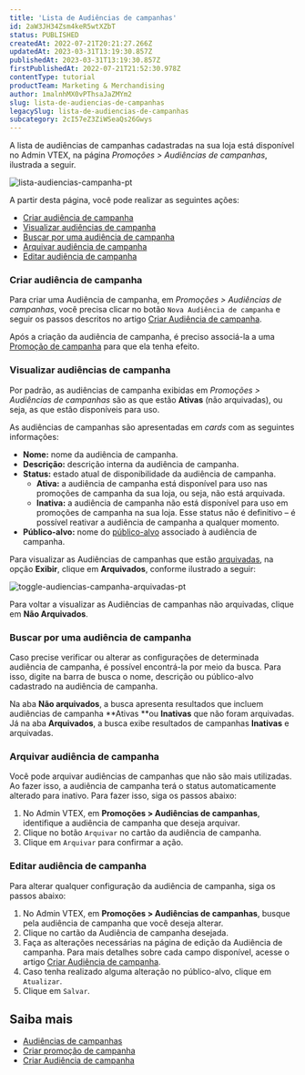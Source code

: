 ```yaml
---
title: 'Lista de Audiências de campanhas'
id: 2aW3JH34Zsm4keR5wtXZbT
status: PUBLISHED
createdAt: 2022-07-21T20:21:27.266Z
updatedAt: 2023-03-31T13:19:30.857Z
publishedAt: 2023-03-31T13:19:30.857Z
firstPublishedAt: 2022-07-21T21:52:30.978Z
contentType: tutorial
productTeam: Marketing & Merchandising
author: 1malnhMX0vPThsaJaZMYm2
slug: lista-de-audiencias-de-campanhas
legacySlug: lista-de-audiencias-de-campanhas
subcategory: 2cI57eZ3ZiWSeaQs26Gwys
---
```


A lista de audiências de campanhas cadastradas na sua loja está disponível no Admin VTEX, na página *Promoções > Audiências de campanhas*, ilustrada a seguir.

![lista-audiencias-campanha-pt](//images.ctfassets.net/alneenqid6w5/3OyfWyVN0MMA5qpgjxtGyM/5c50543b3dc5698d0362a696b91302d2/lista-audiencias-campanha-pt.png)

A partir desta página, você pode realizar as seguintes ações:

* [Criar audiência de campanha](#criar-audiencia-de-campanha)
* [Visualizar audiências de campanha](#visualizar-audiencias-de-campanha)
* [Buscar por uma audiência de campanha](#buscar-por-uma-audiencia-de-campanha)
* [Arquivar audiência de campanha](#arquivar-audiencia-de-campanha)
* [Editar audiência de campanha](#editar-audiencia-de-campanha)

### Criar audiência de campanha

Para criar uma Audiência de campanha, em *Promoções > Audiências de campanhas*, você precisa clicar no botão `Nova Audiência de campanha` e seguir os passos descritos no artigo [Criar Audiência de campanha](https://help.vtex.com/pt/tutorial/criar-audiencia-de-campanhas--6cnuDZJzIkIeocewAQQK4K).

<div class="alert alert-warning">
  <p>Após a criação da audiência de campanha, é preciso associá-la a uma <a href="https://help.vtex.com/pt/tutorial/promocao-de-campanha--1ChYXhK2AQGuS6wAqS8Ume">Promoção de campanha</a> para que ela tenha efeito.</p>
</div>

### Visualizar audiências de campanha

Por padrão, as audiências de campanha exibidas em *Promoções > Audiências de campanhas* são as que estão **Ativas** (não arquivadas), ou seja, as que estão disponíveis para uso.

As audiências de campanhas são apresentadas em _cards_ com as seguintes informações:

* **Nome:** nome da audiência de campanha.
* **Descrição:** descrição interna da audiência de campanha.
* **Status:** estado atual de disponibilidade da audiência de campanha.
    * **Ativa:** a audiência de campanha está disponível para uso nas promoções de campanha da sua loja, ou seja, não está arquivada.
    * **Inativa:** a audiência de campanha não está disponível para uso em promoções de campanha na sua loja. Esse status não é definitivo – é possível reativar a audiência de campanha a qualquer momento.
* **Público-alvo:** nome do [público-alvo](https://help.vtex.com/pt/tutorial/audiencias-de-campanhas--3o7lhpNseXY2WmjZO0gQ6m#publico-alvo) associado à audiência de campanha.

Para visualizar as Audiências de campanhas que estão [arquivadas](#arquivar-audiencia-de-campanha), na opção **Exibir**, clique em **Arquivados**, conforme ilustrado a seguir:

![toggle-audiencias-campanha-arquivadas-pt](//images.ctfassets.net/alneenqid6w5/7CMyMTQVHoWU7h8NMGlmwA/87dca32f5de3ef43c405cad2bda5894b/toggle-audiencias-campanha-arquivadas-pt.png)

Para voltar a visualizar as Audiências de campanhas não arquivadas, clique em **Não Arquivados**.

### Buscar por uma audiência de campanha

Caso precise verificar ou alterar as configurações de determinada audiência de campanha, é possível encontrá-la por meio da busca. Para isso, digite na barra de busca o nome, descrição ou público-alvo cadastrado na audiência de campanha.

Na aba **Não arquivados**, a busca apresenta resultados que incluem audiências de campanha **Ativas **ou **Inativas** que não foram arquivadas. Já na aba **Arquivados**, a busca exibe resultados de campanhas **Inativas** e arquivadas.

### Arquivar audiência de campanha

Você pode arquivar audiências de campanhas que não são mais utilizadas. Ao fazer isso, a audiência de campanha terá o status automaticamente alterado para inativo. Para fazer isso, siga os passos abaixo:

1. No Admin VTEX, em **Promoções > Audiências de campanhas**, identifique a audiência de campanha que deseja arquivar.
2. Clique no botão `Arquivar` no cartão da audiência de campanha.
3. Clique em `Arquivar` para confirmar a ação.

### Editar audiência de campanha

Para alterar qualquer configuração da audiência de campanha, siga os passos abaixo:

1. No Admin VTEX, em **Promoções > Audiências de campanhas**, busque pela audiência de campanha que você deseja alterar.
2. Clique no cartão da Audiência de campanha desejada.
3. Faça as alterações necessárias na página de edição da Audiência de campanha. Para mais detalhes sobre cada campo disponível, acesse o artigo [Criar Audiência de campanha](https://help.vtex.com/pt/tutorial/criar-audiencia-de-campanhas--6cnuDZJzIkIeocewAQQK4K).
4. Caso tenha realizado alguma alteração no público-alvo, clique em `Atualizar`.
5. Clique em `Salvar`.

## Saiba mais

* [Audiências de campanhas](https://help.vtex.com/pt/tutorial/audiencias-de-campanhas--3o7lhpNseXY2WmjZO0gQ6m)
* [Criar promoção de campanha](https://help.vtex.com/pt/tutorial/promocao-de-campanha--1ChYXhK2AQGuS6wAqS8Ume)
* [Criar Audiência de campanha](https://help.vtex.com/pt/tutorial/criar-audiencia-de-campanhas--6cnuDZJzIkIeocewAQQK4K)
